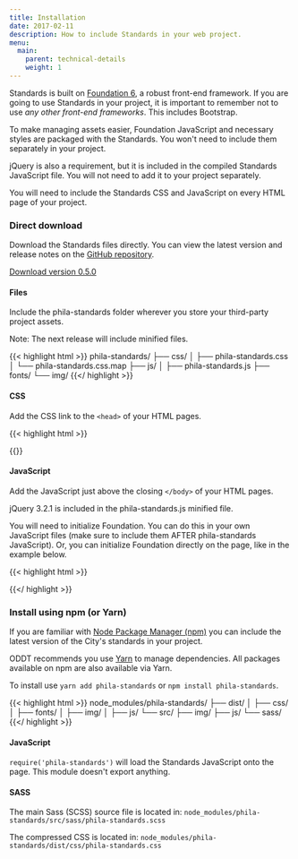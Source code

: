 ```yaml
---
title: Installation
date: 2017-02-11
description: How to include Standards in your web project. 
menu:
  main:
    parent: technical-details
    weight: 1
---
```


Standards is built on <a href="http://foundation.zurb.com/Foundation" class="external">Foundation 6</a>, a robust front-end framework. If you are going to use Standards in your project, it is important to remember not to use *any other front-end frameworks*. This includes Bootstrap.

To make managing assets easier, Foundation JavaScript and necessary styles are packaged with the Standards. You won't need to include them separately in your project.

jQuery is also a requirement, but it is included in the compiled Standards JavaScript file. You will not need to add it to your project separately.

You will need to include the Standards CSS and JavaScript on every HTML page of your project.

### Direct download

Download the Standards files directly. You can view the latest version and release notes on the <a href="https://github.com/CityOfPhiladelphia/standards/releases" class="external">GitHub repository</a>.

<div class="row">
  <div class="columns medium-11">
    <a href="https://github.com/CityOfPhiladelphia/standards/releases/download/0.5.0/phila-standards-0.5.0.zip" class="button icon">
      <div class="valign">
        <i class="fa fa-download valign-cell"></i>
        <div class="button-label valign-cell">Download version 0.5.0</div>
      </div>
    </a>
  </div>
</div>

#### Files
Include the phila-standards folder wherever you store your third-party project assets.

Note: The next release will include minified files.

{{< highlight html >}}
phila-standards/
├── css/
│   ├── phila-standards.css
│   └── phila-standards.css.map
├── js/
│   ├── phila-standards.js
├── fonts/
└── img/
{{</ highlight >}}

#### CSS

Add the CSS link to the `<head>` of your HTML pages.

{{< highlight html >}}
<link rel="stylesheet" href="/path/to/your/assets/css/phila-standards.css">
{{</ highlight >}}

#### JavaScript

Add the JavaScript just above the closing `</body>` of your HTML pages.

jQuery 3.2.1 is included in the phila-standards.js minified file.

You will need to initialize Foundation. You can do this in your own JavaScript files (make sure to include them AFTER phila-standards JavaScript). Or, you can initialize Foundation directly on the page, like in the example below.

{{< highlight html >}}
<script src="/path/to/your/assets/js/phila-standards.js"></script>
<script>$(document).foundation();</script>
{{</ highlight >}}

### Install using npm (or Yarn)

If you are familiar with <a href="https://www.npmjs.com/" class="external">Node Package Manager (npm)</a> you can include the latest version of the City's standards in your project.

ODDT recommends you use <a href="https://yarnpkg.com/en/">Yarn</a> to manage dependencies. All packages available on npm are also available via Yarn.

To install use `yarn add phila-standards` or `npm install phila-standards`.


{{< highlight html >}}
node_modules/phila-standards/
├── dist/
│   ├── css/
│   ├── fonts/
│   ├── img/
│   ├── js/
└── src/
    ├── img/
    ├── js/
    └── sass/
{{</ highlight >}}

#### JavaScript
`require('phila-standards')` will load the Standards JavaScript onto the page. This module doesn't export anything.

#### SASS

The main Sass (SCSS) source file is located in: `node_modules/phila-standards/src/sass/phila-standards.scss`

The compressed CSS is located in: `node_modules/phila-standards/dist/css/phila-standards.css`
